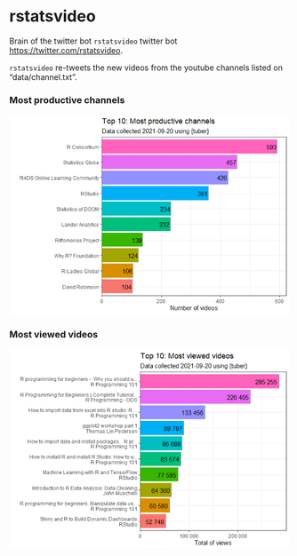 
<!-- README.md is generated from README.Rmd. Please edit that file -->

# rstatsvideo

<!-- badges: start -->

<!-- badges: end -->

Brain of the twitter bot `rstatsvideo` twitter bot
<https://twitter.com/rstatsvideo>.

`rstatsvideo` re-tweets the new videos from the youtube channels listed
on “data/channel.txt”.

### Most productive channels

![](README_files/figure-gfm/unnamed-chunk-3-1.png)<!-- -->

### Most viewed videos

![](README_files/figure-gfm/unnamed-chunk-4-1.png)<!-- -->
